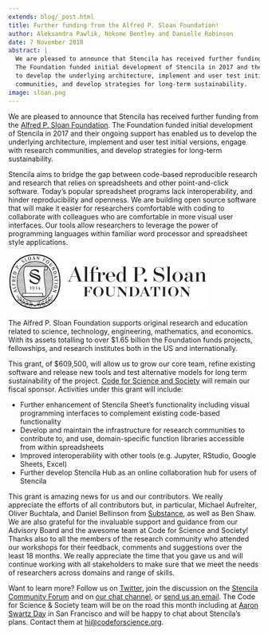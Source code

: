 ```yaml
---
extends: blog/_post.html
title: Further funding from the Alfred P. Sloan Foundation!
author: Aleksandra Pawlik, Nokome Bentley and Danielle Robinson
date: 7 November 2018
abstract: |
  We are pleased to announce that Stencila has received further funding from the Alfred P. Sloan Foundation. 
  The Foundation funded initial development of Stencila in 2017 and their ongoing support has enabled us
  to develop the underlying architecture, implement and user test initial versions, engage with research 
  communities, and develop strategies for long-term sustainability.
image: sloan.png
---
```


We are pleased to announce that Stencila has received further funding from the [Alfred P. Sloan Foundation](https://sloan.org/). The Foundation funded initial development of Stencila in 2017 and their ongoing support has enabled us to develop the underlying architecture, implement and user test initial versions, engage with research communities, and develop strategies for long-term sustainability.

Stencila aims to bridge the gap between code-based reproducible research and research that relies on spreadsheets and other point-and-click software. Today’s popular spreadsheet programs lack interoperability, and hinder reproducibility and openness. We are building open source software that will make it easier for researchers comfortable with coding to collaborate with colleagues who are comfortable in more visual user interfaces. Our tools allow researchers to leverage the power of programming languages within familiar word processor and spreadsheet style applications.

![Sloan logo](sloan.png)

The Alfred P. Sloan Foundation supports original research and education related to science, technology, engineering, mathematics, and economics. With its assets totalling to over \$1.65 billion the Foundation funds projects, fellowships, and research institutes both in the US and internationally.

This grant, of \$609,500, will allow us to grow our core team, refine existing software and release new tools and test alternative models for long term sustainability of the project. [Code for Science and Society](codeforscience.org) will remain our fiscal sponsor. Activities under this grant will include:

- Further enhancement of Stencila Sheet’s functionality including visual programming interfaces to complement existing code-based functionality
- Develop and maintain the infrastructure for research communities to contribute to, and use, domain-specific function libraries accessible from within spreadsheets
- Improved interoperability with other tools (e.g. Jupyter, RStudio, Google Sheets, Excel)
- Further develop Stencila Hub as an online collaboration hub for users of Stencila

This grant is amazing news for us and our contributors. We really appreciate the efforts of all contributors but, in particular, Michael Aufreiter, Oliver Buchtala, and Daniel Bellinson from [Substance](http://substance.io/), as well as Ben Shaw. We are also grateful for the invaluable support and guidance from our Advisory Board and the awesome team at Code for Science and Society! Thanks also to all the members of the research community who attended our workshops for their feedback, comments and suggestions over the least 18 months. We really appreciate the time that you gave us and will continue working with all stakeholders to make sure that we meet the needs of researchers across domains and range of skills.

Want to learn more? Follow us on [Twitter](https://twitter.com/stencila), join the discussion on the [Stencila Community Forum](https://community.stenci.la/) and on [our chat channel](https://gitter.im/stencila/stencila), or [send us an email](mailto:hello@stenci.la). The Code for Science & Society team will be on the road this month including at [Aaron Swartz Day](https://www.aaronswartzday.org/) in San Francisco and will be happy to chat about Stencila’s plans. Contact them at hi@codeforscience.org.
